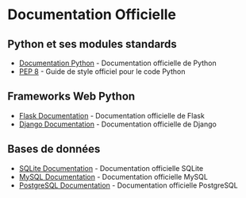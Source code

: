 # Documentation Officielle

## Python et ses modules standards

- [Documentation Python](https://docs.python.org/fr/) - Documentation officielle de Python
- [PEP 8](https://peps.python.org/pep-0008/) - Guide de style officiel pour le code Python

## Frameworks Web Python

- [Flask Documentation](https://flask.palletsprojects.com/) - Documentation officielle de Flask
- [Django Documentation](https://docs.djangoproject.com/) - Documentation officielle de Django

## Bases de données

- [SQLite Documentation](https://sqlite.org/docs.html) - Documentation officielle SQLite
- [MySQL Documentation](https://dev.mysql.com/doc/) - Documentation officielle MySQL
- [PostgreSQL Documentation](https://www.postgresql.org/docs/) - Documentation officielle PostgreSQL

